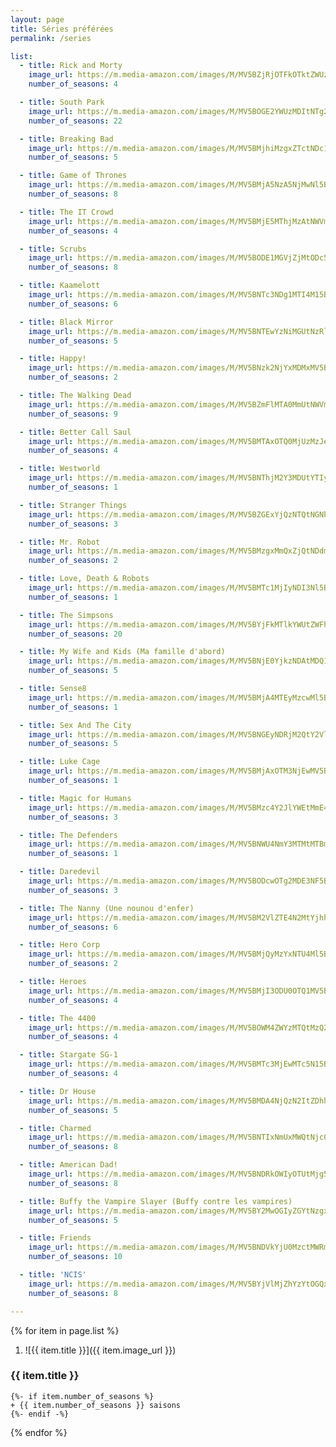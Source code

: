 ```yaml
---
layout: page
title: Séries préférées
permalink: /series

list:
  - title: Rick and Morty
    image_url: https://m.media-amazon.com/images/M/MV5BZjRjOTFkOTktZWUzMi00YzMyLThkMmYtMjEwNmQyNzliYTNmXkEyXkFqcGdeQXVyNzQ1ODk3MTQ@._V1_UX1000_.jpg
    number_of_seasons: 4

  - title: South Park
    image_url: https://m.media-amazon.com/images/M/MV5BOGE2YWUzMDItNTg2Ny00NTUzLTlmZGYtNWMyNzVjMjQ3MThkXkEyXkFqcGdeQXVyNTA4NzY1MzY@._V1_UX1000_.jpg
    number_of_seasons: 22

  - title: Breaking Bad
    image_url: https://m.media-amazon.com/images/M/MV5BMjhiMzgxZTctNDc1Ni00OTIxLTlhMTYtZTA3ZWFkODRkNmE2XkEyXkFqcGdeQXVyNzkwMjQ5NzM@._V1_UX1000_.jpg
    number_of_seasons: 5

  - title: Game of Thrones
    image_url: https://m.media-amazon.com/images/M/MV5BMjA5NzA5NjMwNl5BMl5BanBnXkFtZTgwNjg2OTk2NzM@._V1_UX1000_.jpg
    number_of_seasons: 8

  - title: The IT Crowd
    image_url: https://m.media-amazon.com/images/M/MV5BMjE5MThjMzAtNWVmNC00YThkLTlmNzktMTM3Yzk4YTZhMTgwXkEyXkFqcGdeQXVyNTAyODkwOQ@@._V1_UX1000_.jpg
    number_of_seasons: 4

  - title: Scrubs
    image_url: https://m.media-amazon.com/images/M/MV5BODE1MGVjZjMtODc5My00ODBjLTg0NWItMDllNTNlM2Y3ZGYyXkEyXkFqcGdeQXVyNTA4NzY1MzY@._V1_UX1000_.jpg
    number_of_seasons: 8

  - title: Kaamelott
    image_url: https://m.media-amazon.com/images/M/MV5BNTc3NDg1MTI4M15BMl5BanBnXkFtZTgwODU1OTIyMTE@._V1_UX1000_.jpg
    number_of_seasons: 6

  - title: Black Mirror
    image_url: https://m.media-amazon.com/images/M/MV5BNTEwYzNiMGUtNzRlYS00MTMzLTliNzgtOGUxZGZiNThlNWYwXkEyXkFqcGdeQXVyMjYwNDA2MDE@._V1_UX1000_.jpg
    number_of_seasons: 5

  - title: Happy!
    image_url: https://m.media-amazon.com/images/M/MV5BNzk2NjYxMDMxMV5BMl5BanBnXkFtZTgwMzQxODcwNDI@._V1_UX1000_.jpg
    number_of_seasons: 2

  - title: The Walking Dead
    image_url: https://m.media-amazon.com/images/M/MV5BZmFlMTA0MmUtNWVmOC00ZmE1LWFmMDYtZTJhYjJhNGVjYTU5XkEyXkFqcGdeQXVyMTAzMDM4MjM0._V1_UX1000_.jpg
    number_of_seasons: 9

  - title: Better Call Saul
    image_url: https://m.media-amazon.com/images/M/MV5BMTAxOTQ0MjUzMzJeQTJeQWpwZ15BbWU4MDY0NTAxNzMx._V1_UX1000_.jpg
    number_of_seasons: 4

  - title: Westworld
    image_url: https://m.media-amazon.com/images/M/MV5BNThjM2Y3MDUtYTIyNC00ZDliLWJlMmItNWY1N2E5NjhmMGM4XkEyXkFqcGdeQXVyNjU2ODM5MjU@._V1_UX1000_.jpg
    number_of_seasons: 1

  - title: Stranger Things
    image_url: https://m.media-amazon.com/images/M/MV5BZGExYjQzNTQtNGNhMi00YmY1LTlhY2MtMTRjODg3MjU4YTAyXkEyXkFqcGdeQXVyMTkxNjUyNQ@@._V1_UX1000_.jpg
    number_of_seasons: 3

  - title: Mr. Robot
    image_url: https://m.media-amazon.com/images/M/MV5BMzgxMmQxZjQtNDdmMC00MjRlLTk1MDEtZDcwNTdmOTg0YzA2XkEyXkFqcGdeQXVyMzQ2MDI5NjU@._V1_UX1000_.jpg
    number_of_seasons: 2

  - title: Love, Death & Robots
    image_url: https://m.media-amazon.com/images/M/MV5BMTc1MjIyNDI3Nl5BMl5BanBnXkFtZTgwMjQ1OTI0NzM@._V1_UX1000_.jpg
    number_of_seasons: 1

  - title: The Simpsons
    image_url: https://m.media-amazon.com/images/M/MV5BYjFkMTlkYWUtZWFhNy00M2FmLThiOTYtYTRiYjVlZWYxNmJkXkEyXkFqcGdeQXVyNTAyODkwOQ@@._V1_UX1000_.jpg
    number_of_seasons: 20

  - title: My Wife and Kids (Ma famille d'abord)
    image_url: https://m.media-amazon.com/images/M/MV5BNjE0YjkzNDAtMDQ1MC00MmQ5LTgxNDktNmQ0ODU2MGY0Njk1XkEyXkFqcGdeQXVyNjU2NjA5NjM@._V1_UX1000_.jpg
    number_of_seasons: 5

  - title: Sense8
    image_url: https://m.media-amazon.com/images/M/MV5BMjA4MTEyMzcwMl5BMl5BanBnXkFtZTgwMTIwODczNTM@._V1_UX1000_.jpg
    number_of_seasons: 1

  - title: Sex And The City
    image_url: https://m.media-amazon.com/images/M/MV5BNGEyNDRjM2QtY2VlYy00OWRhLWI4N2UtZTM4NDc0MGM0YzBkXkEyXkFqcGdeQXVyNjk1Njg5NTA@._V1_UX1000_.jpg
    number_of_seasons: 5

  - title: Luke Cage
    image_url: https://m.media-amazon.com/images/M/MV5BMjAxOTM3NjEwMV5BMl5BanBnXkFtZTgwNTkyOTY4NTM@._V1_UX1000_.jpg
    number_of_seasons: 1

  - title: Magic for Humans
    image_url: https://m.media-amazon.com/images/M/MV5BMzc4Y2JlYWEtMmE4MS00Yjk5LThjYjYtNDRiN2FlMTAwOWFmXkEyXkFqcGdeQXVyMTMxODk2OTU@._V1_UX1000_.jpg
    number_of_seasons: 3

  - title: The Defenders
    image_url: https://m.media-amazon.com/images/M/MV5BNWU4NmY3MTMtMTBmMi00NjFjLTkwMmItYWZhZWUwNDg5M2ExXkEyXkFqcGdeQXVyNDUyOTg3Njg@._V1_UX1000_.jpg
    number_of_seasons: 1

  - title: Daredevil
    image_url: https://m.media-amazon.com/images/M/MV5BODcwOTg2MDE3NF5BMl5BanBnXkFtZTgwNTUyNTY1NjM@._V1_UX1000_.jpg
    number_of_seasons: 3

  - title: The Nanny (Une nounou d'enfer)
    image_url: https://m.media-amazon.com/images/M/MV5BM2VlZTE4N2MtYjhhYy00ZWY2LThkMWYtMWFhMGQ1YTA5NTgwXkEyXkFqcGdeQXVyODQwNjgyMw@@._V1_UX1000_.jpg
    number_of_seasons: 6

  - title: Hero Corp
    image_url: https://m.media-amazon.com/images/M/MV5BMjQyMzYxNTU4Ml5BMl5BanBnXkFtZTgwNjk5Nzc0NDE@._V1_UX1000_.jpg
    number_of_seasons: 2

  - title: Heroes
    image_url: https://m.media-amazon.com/images/M/MV5BMjI3ODU0OTQ1MV5BMl5BanBnXkFtZTgwNzI0MTQ2MzE@._V1_UX1000_.jpg
    number_of_seasons: 4

  - title: The 4400
    image_url: https://m.media-amazon.com/images/M/MV5BOWM4ZWYzMTQtMzQ2ZS00ZDQzLWFhNDItZDEyNjhmYjdmNjNjXkEyXkFqcGdeQXVyNTA4NzY1MzY@._V1_UX1000_.jpg
    number_of_seasons: 4

  - title: Stargate SG-1
    image_url: https://m.media-amazon.com/images/M/MV5BMTc3MjEwMTc5N15BMl5BanBnXkFtZTcwNzQ2NjQ4NA@@._V1_UX1000_.jpg
    number_of_seasons: 4

  - title: Dr House
    image_url: https://m.media-amazon.com/images/M/MV5BMDA4NjQzN2ItZDhhNC00ZjVlLWFjNTgtMTEyNDQyOGNjMDE1XkEyXkFqcGdeQXVyNTA4NzY1MzY@._V1_UX1000_.jpg
    number_of_seasons: 5

  - title: Charmed
    image_url: https://m.media-amazon.com/images/M/MV5BNTIxNmUxMWQtNjc0Yy00NjM2LWFjMTMtNjA2MmEzOTFiMWRmXkEyXkFqcGdeQXVyNzA5NjUyNjM@._V1_UX1000_.jpg
    number_of_seasons: 8

  - title: American Dad!
    image_url: https://m.media-amazon.com/images/M/MV5BNDRkOWIyOTUtMjg5YS00OTJjLTgwNGYtMjgxMTA0NWQ2NGI3L2ltYWdlXkEyXkFqcGdeQXVyNTAyODkwOQ@@._V1_UX1000_.jpg
    number_of_seasons: 8

  - title: Buffy the Vampire Slayer (Buffy contre les vampires)
    image_url: https://m.media-amazon.com/images/M/MV5BY2MwOGIyZGYtNzgxZC00N2Q5LTllYjItM2U4MTkwMDBjYzUyXkEyXkFqcGdeQXVyNzA5NjUyNjM@._V1_UX1000_.jpg
    number_of_seasons: 5

  - title: Friends
    image_url: https://m.media-amazon.com/images/M/MV5BNDVkYjU0MzctMWRmZi00NTkxLTgwZWEtOWVhYjZlYjllYmU4XkEyXkFqcGdeQXVyNTA4NzY1MzY@._V1_UX1000_.jpg
    number_of_seasons: 10

  - title: 'NCIS'
    image_url: https://m.media-amazon.com/images/M/MV5BYjVlMjZhYzYtOGQxNC00OTQxLTk2NzEtMWFmMmNhODA4YjYzXkEyXkFqcGdeQXVyNjQ3MDgwNjY@._V1_UX1000_.jpg
    number_of_seasons: 8

---
```


{% for item in page.list %}
1. ![{{ item.title }}]({{ item.image_url }})
### {{ item.title }}
    {%- if item.number_of_seasons %}
    + {{ item.number_of_seasons }} saisons
    {%- endif -%}
{% endfor %}
